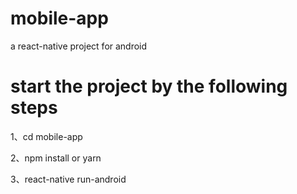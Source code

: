 # mobile-app
a react-native project for android
# start the project by the following steps
1、cd mobile-app

2、npm install or yarn

3、react-native run-android
